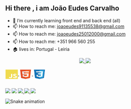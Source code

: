 ## Hi there , i am João Eudes Carvalho



- 🌱 I’m currently learning front end and back end (all)
- 📫 How to reach me: joaoeudes91135538@gmail.com
- 📫 How to reach me: joaoeudes25012000@gmail.com
- 📫 How to reach me: +351 966 560 255
- 🏠 lives in: Portugal - Leiria

<div align="center">
  <a href="https://github.com/JoaoEudesC">
  <img height="180em" src="https://github-readme-stats.vercel.app/api?username=JoaoEudesC&show_icons=true&theme=dracula&include_all_commits=true&count_private=true"/>
  <img height="180em" src="https://github-readme-stats.vercel.app/api/top-langs/?username=JoaoEudesC&layout=compact&langs_count=7&theme=dracula"/>
</div>


<div style="display: inline_block"><br>
  <img align="center" alt="Rafa-Js" height="30" width="40" src="https://raw.githubusercontent.com/devicons/devicon/master/icons/javascript/javascript-plain.svg">
  <img align="center" alt="Rafa-HTML" height="30" width="40" src="https://raw.githubusercontent.com/devicons/devicon/master/icons/html5/html5-original.svg">
  <img align="center" alt="Rafa-CSS" height="30" width="40" src="https://raw.githubusercontent.com/devicons/devicon/master/icons/css3/css3-original.svg">
</div>

##



<div> 
 
  <a href="https://instagram.com/_j.eudes/" target="_blank"><img src="https://img.shields.io/badge/-Instagram-%23E4405F?style=for-the-badge&logo=instagram&logoColor=white" target="_blank"></a>
 	 <a href="https://discord.gg/joao eudes#7058" target="_blank"><img src="https://img.shields.io/badge/Discord-7289DA?style=for-the-badge&logo=discord&logoColor=white" target="_blank"></a> 
  <a href = "mailto:joaoeudes91135538@gmail.com"><img src="https://img.shields.io/badge/-Gmail-%23333?style=for-the-badge&logo=gmail&logoColor=white" target="_blank">   </a>
  <a href = "mailto:joaoeudes25012000@gmail.com"><img src="https://img.shields.io/badge/-Gmail-%23333?style=for-the-badge&logo=gmail&logoColor=white" target="_blank">   </a>
  <a href="https://www.linkedin.com/in/" target="_blank"><img src="https://img.shields.io/badge/-LinkedIn-%230077B5?style=for-the-badge&logo=linkedin&logoColor=white" target="_blank"></a> 
 
  ![Snake animation](https://github.com/JoaoeudesC/JoaoeudesC/blob/output/github-contribution-grid-snake.svg)
 
</div>
